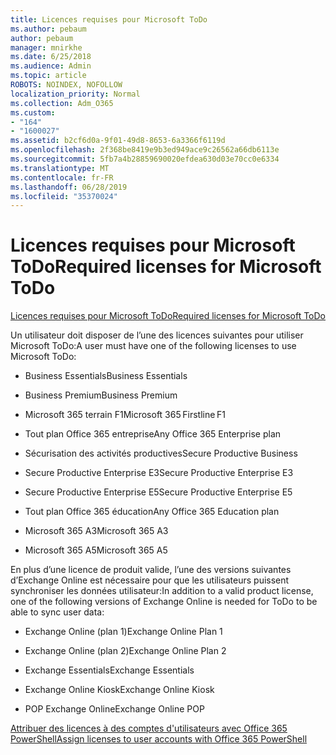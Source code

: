 ```yaml
---
title: Licences requises pour Microsoft ToDo
ms.author: pebaum
author: pebaum
manager: mnirkhe
ms.date: 6/25/2018
ms.audience: Admin
ms.topic: article
ROBOTS: NOINDEX, NOFOLLOW
localization_priority: Normal
ms.collection: Adm_O365
ms.custom:
- "164"
- "1600027"
ms.assetid: b2cf6d0a-9f01-49d8-8653-6a3366f6119d
ms.openlocfilehash: 2f368be8419e9b3ed949ace9c26562a66db6113e
ms.sourcegitcommit: 5fb7a4b28859690020efdea630d03e70cc0e6334
ms.translationtype: MT
ms.contentlocale: fr-FR
ms.lasthandoff: 06/28/2019
ms.locfileid: "35370024"
---
```

# <a name="required-licenses-for-microsoft-todo"></a><span data-ttu-id="ababb-102">Licences requises pour Microsoft ToDo</span><span class="sxs-lookup"><span data-stu-id="ababb-102">Required licenses for Microsoft ToDo</span></span>

[<span data-ttu-id="ababb-103">Licences requises pour Microsoft ToDo</span><span class="sxs-lookup"><span data-stu-id="ababb-103">Required licenses for Microsoft ToDo</span></span>](https://support.office.com/article/381e9d1b-c500-49b5-973e-890fd86528d7.aspx)
  
<span data-ttu-id="ababb-104">Un utilisateur doit disposer de l’une des licences suivantes pour utiliser Microsoft ToDo:</span><span class="sxs-lookup"><span data-stu-id="ababb-104">A user must have one of the following licenses to use Microsoft ToDo:</span></span>
  
- <span data-ttu-id="ababb-105">Business Essentials</span><span class="sxs-lookup"><span data-stu-id="ababb-105">Business Essentials</span></span>

- <span data-ttu-id="ababb-106">Business Premium</span><span class="sxs-lookup"><span data-stu-id="ababb-106">Business Premium</span></span>

- <span data-ttu-id="ababb-107">Microsoft 365 terrain F1</span><span class="sxs-lookup"><span data-stu-id="ababb-107">Microsoft 365 Firstline F1</span></span>

- <span data-ttu-id="ababb-108">Tout plan Office 365 entreprise</span><span class="sxs-lookup"><span data-stu-id="ababb-108">Any Office 365 Enterprise plan</span></span>

- <span data-ttu-id="ababb-109">Sécurisation des activités productives</span><span class="sxs-lookup"><span data-stu-id="ababb-109">Secure Productive Business</span></span>

- <span data-ttu-id="ababb-110">Secure Productive Enterprise E3</span><span class="sxs-lookup"><span data-stu-id="ababb-110">Secure Productive Enterprise E3</span></span>

- <span data-ttu-id="ababb-111">Secure Productive Enterprise E5</span><span class="sxs-lookup"><span data-stu-id="ababb-111">Secure Productive Enterprise E5</span></span>

- <span data-ttu-id="ababb-112">Tout plan Office 365 éducation</span><span class="sxs-lookup"><span data-stu-id="ababb-112">Any Office 365 Education plan</span></span>

- <span data-ttu-id="ababb-113">Microsoft 365 A3</span><span class="sxs-lookup"><span data-stu-id="ababb-113">Microsoft 365 A3</span></span>

- <span data-ttu-id="ababb-114">Microsoft 365 A5</span><span class="sxs-lookup"><span data-stu-id="ababb-114">Microsoft 365 A5</span></span>

<span data-ttu-id="ababb-115">En plus d’une licence de produit valide, l’une des versions suivantes d’Exchange Online est nécessaire pour que les utilisateurs puissent synchroniser les données utilisateur:</span><span class="sxs-lookup"><span data-stu-id="ababb-115">In addition to a valid product license, one of the following versions of Exchange Online is needed for ToDo to be able to sync user data:</span></span>
  
- <span data-ttu-id="ababb-116">Exchange Online (plan 1)</span><span class="sxs-lookup"><span data-stu-id="ababb-116">Exchange Online Plan 1</span></span>

- <span data-ttu-id="ababb-117">Exchange Online (plan 2)</span><span class="sxs-lookup"><span data-stu-id="ababb-117">Exchange Online Plan 2</span></span>

- <span data-ttu-id="ababb-118">Exchange Essentials</span><span class="sxs-lookup"><span data-stu-id="ababb-118">Exchange Essentials</span></span>

- <span data-ttu-id="ababb-119">Exchange Online Kiosk</span><span class="sxs-lookup"><span data-stu-id="ababb-119">Exchange Online Kiosk</span></span>

- <span data-ttu-id="ababb-120">POP Exchange Online</span><span class="sxs-lookup"><span data-stu-id="ababb-120">Exchange Online POP</span></span>

[<span data-ttu-id="ababb-121">Attribuer des licences à des comptes d'utilisateurs avec Office 365 PowerShell</span><span class="sxs-lookup"><span data-stu-id="ababb-121">Assign licenses to user accounts with Office 365 PowerShell</span></span>](https://docs.microsoft.com/office365/enterprise/powershell/assign-licenses-to-user-accounts-with-office-365-powershell )
  